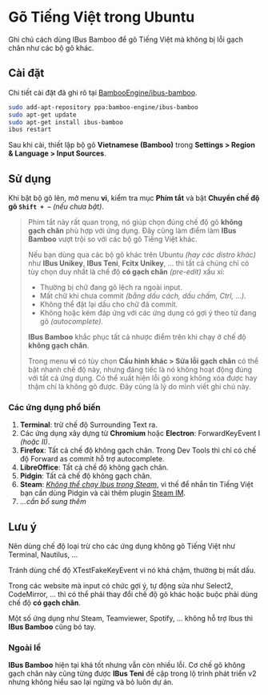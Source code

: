 # Gõ Tiếng Việt trong Ubuntu

Ghi chú cách dùng IBus Bamboo để gõ Tiếng Việt mà không bị lỗi gạch chân như các bộ gõ khác.

## Cài đặt

Chi tiết cài đặt đã ghi rõ tại [BambooEngine/ibus-bamboo](https://github.com/BambooEngine/ibus-bamboo).

```bash
sudo add-apt-repository ppa:bamboo-engine/ibus-bamboo
sudo apt-get update
sudo apt-get install ibus-bamboo
ibus restart
```

Sau khi cài, thiết lập bộ gõ **Vietnamese (Bamboo)** trong **Settings > Region & Language > Input Sources**.

## Sử dụng

Khi bật bộ gõ lên, mở menu **vi**, kiểm tra mục **Phím tắt** và bật **Chuyển chế độ gõ `Shift + ~`** _(nếu chưa bật)_.

> Phím tắt này rất quan trọng, nó giúp chọn đúng chế độ gõ **không gạch chân** phù hợp với ứng dụng. Đây cũng làm điểm làm **IBus Bamboo** vượt trội so với các bộ gõ Tiếng Việt khác.
>
> Nếu bạn dùng qua các bộ gõ khác trên Ubuntu _(hay các distro khác)_ như **IBus Unikey**, **IBus Teni**, **Fcitx Unikey**, ... thì tất cả chúng chỉ có tùy chọn duy nhất là chế độ **có gạch chân** _(pre-edit)_ xấu xí:
>
> - Thường bị chữ đang gõ lệch ra ngoài input.
> - Mất chữ khi chưa commit _(bằng dấu cách, dấu chấm, Ctrl, ...)_.
> - Không thể đặt lại dấu cho chữ đã commit.
> - Không hoặc kém đáp ứng với các ứng dụng có gợi ý theo từ đang gõ _(autocomplete)_.
>
> **IBus Bamboo** khắc phục tất cả nhược điểm trên khi chạy ở chế độ **không gạch chân**.
>
> Trong menu **vi** có tùy chọn **Cấu hình khác > Sửa lỗi gạch chân** có thể bật nhanh chế độ này, nhưng đáng tiếc là nó không hoạt động đúng với tất cả ứng dụng. Có thể xuất hiện lỗi gõ xong không xóa được hay thậm chí là không gõ được. Đây cũng là lý do mình viết ghi chú này.

### Các ứng dụng phổ biến

1. **Terminal**: trừ chế độ Surrounding Text ra.
2. Các ứng dụng xây dựng từ **Chromium** hoặc **Electron**: ForwardKeyEvent I _(hoặc II)_.
3. **Firefox**: Tất cả chế độ không gạch chân. Trong Dev Tools thì chỉ có chế độ Forward as commit hỗ trợ autocomplete.
4. **LibreOffice**: Tất cả chế độ không gạch chân.
5. **Pidgin**: Tất cả chế độ không gạch chân.
6. **Steam**: [_Không thể chạy Ibus trong Steam_](https://github.com/ValveSoftware/steam-for-linux/issues/781), vì thế để nhắn tin Tiếng Việt bạn cần dùng Pidgin và cài thêm plugin [Steam IM](https://github.com/EionRobb/pidgin-opensteamworks).
7. _...cần bổ sung thêm_

## Lưu ý

Nên dùng chế độ loại trừ cho các ứng dụng không gõ Tiếng Việt như Terminal, Nautilus, ...

Tránh dùng chế độ XTestFakeKeyEvent vì nó khá chậm, thường bị mất dấu.

Trong các website mà input có chức gợi ý, tự động sửa như Select2, CodeMirror, ... thì có thể phải thay đổi chế độ gõ khác hoặc buộc phải dùng chế độ **có gạch chân**.

Một số ứng dụng như Steam, Teamviewer, Spotify, ... không hỗ trợ Ibus thì **IBus Bamboo** cũng bó tay.

### Ngoài lề

**IBus Bamboo** hiện tại khá tốt nhưng vẫn còn nhiều lỗi. Cơ chế gõ không gạch chân này cũng từng được **IBus Teni** đề cập trong lộ trình phát triển v2 nhưng không hiểu sao lại ngừng và bỏ luôn dự án.
